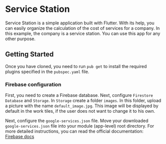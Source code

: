 # Service Station

Service Station is a simple application built with Flutter. With its help, you can easily organize the calculation of the cost of services for a company. In this example, the company is a service station. You can use this app for any other purpose.

## Getting Started

Once you have cloned, you need to run `pub get` to install the required plugins specified in the `pubspec.yaml` file.

### Firebase configuration

First, you need to create a Firebase database. Next, configure `Firestore Database` and `Storage`. In `Storage` create a folder `images`. In this folder, upload a picture with the name `default_image.jpg`. This image will be displayed by default in the work tiles, if the user does not want to change it to his own.

Next, configure the `google-services.json` file. Move your downloaded `google-services.json` file into your module (app-level) root directory. For more detailed instructions, you can read the official documentation: [Firebase docs](https://firebase.google.com/docs/android/setup?authuser=0&hl=en#add-config-file)
